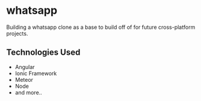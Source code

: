 # whatsapp 

Building a whatsapp clone as a base to build off of for future cross-platform projects.

## Technologies Used
- Angular
- Ionic Framework
- Meteor
- Node
- and more..
